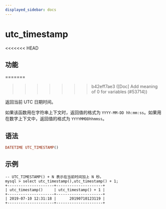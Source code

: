 ```yaml
---
displayed_sidebar: docs
---
```


# utc_timestamp

<<<<<<< HEAD
## 功能
=======

>>>>>>> b42eff7ae3 ([Doc] Add meaning of 0 for variables (#53714))

返回当前 UTC 日期时间。

如果该函数用在字符串上下文时，返回值的格式为 `YYYY-MM-DD hh:mm:ss`。如果用在数字上下文中，返回值的格式为 `YYYYMMDDhhmmss`。

## 语法

```Haskell
DATETIME UTC_TIMESTAMP()
```

## 示例

```Plain Text
-- UTC_TIMESTAMP() + N 表示在当前时间加上 N 秒。
mysql > select utc_timestamp(),utc_timestamp() + 1;
+---------------------+---------------------+
| utc_timestamp()     | utc_timestamp() + 1 |
+---------------------+---------------------+
| 2019-07-10 12:31:18 |      20190710123119 |
+---------------------+---------------------+
```
